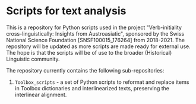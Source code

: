 # Scripts for text analysis

This is a repository for Python scripts used in the project "Verb-initiality cross-linguistically: Insights from Austroasiatic", sponsored by the Swiss National Science Foundation [SNSF100015_176264] from 2018-2021. The repository will be updated as more scripts are made ready for external use. The hope is that the scripts will be of use to the broader (Historical) Linguistic community.

The repository currently contains the following sub-repositories:
1. `Toolbox_scripts` - a set of Python scripts to reformat and replace items in Toolbox dictionaries and interlinearized texts, preserving the interlinear alignment.
